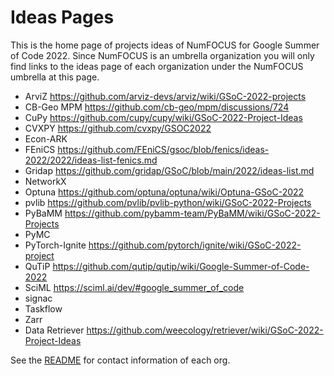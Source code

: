 # Ideas Pages

This is the home page of projects ideas of NumFOCUS for Google Summer of Code 2022.
Since NumFOCUS is an umbrella organization you will only find links to the ideas
page of each organization under the NumFOCUS umbrella at this page.

- ArviZ https://github.com/arviz-devs/arviz/wiki/GSoC-2022-projects
- CB-Geo MPM https://github.com/cb-geo/mpm/discussions/724
- CuPy https://github.com/cupy/cupy/wiki/GSoC-2022-Project-Ideas
- CVXPY https://github.com/cvxpy/GSOC2022
- Econ-ARK
- FEniCS https://github.com/FEniCS/gsoc/blob/fenics/ideas-2022/2022/ideas-list-fenics.md
- Gridap https://github.com/gridap/GSoC/blob/main/2022/ideas-list.md
- NetworkX
- Optuna https://github.com/optuna/optuna/wiki/Optuna-GSoC-2022
- pvlib https://github.com/pvlib/pvlib-python/wiki/GSoC-2022-Projects
- PyBaMM https://github.com/pybamm-team/PyBaMM/wiki/GSoC-2022-Projects
- PyMC
- PyTorch-Ignite https://github.com/pytorch/ignite/wiki/GSoC-2022-project
- QuTiP https://github.com/qutip/qutip/wiki/Google-Summer-of-Code-2022
- SciML https://sciml.ai/dev/#google_summer_of_code
- signac
- Taskflow
- Zarr
- Data Retriever https://github.com/weecology/retriever/wiki/GSoC-2022-Project-Ideas


See the [README](https://github.com/numfocus/gsoc/blob/master/README.md#organizations-confirmed-under-numfocus-umbrella) for contact information of each org.
